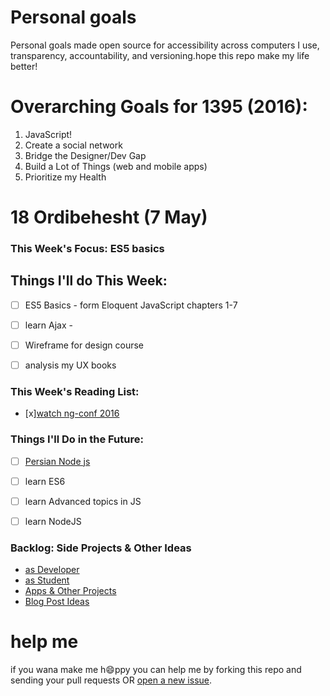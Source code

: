 # Personal goals
Personal goals made open source for accessibility across computers I use, transparency, accountability, and versioning.hope this repo make my life better!

# Overarching Goals for 1395 (2016):
1. JavaScript!
2. Create a social network
3. Bridge the Designer/Dev Gap
4. Build a Lot of Things (web and mobile apps)
5. Prioritize my Health

# 18 Ordibehesht (7 May)

### This Week's Focus: ES5 basics

## Things I'll do This Week:
- [ ] ES5 Basics - form Eloquent JavaScript chapters 1-7
- [ ] learn Ajax -
- [ ] Wireframe for design course
- [ ] analysis my UX books



### This Week's Reading List:
- [x][watch ng-conf 2016](http://www.youtube.com/watch?v=mAjjI35RcUE&t=42m01s)
### Things I'll Do in the Future:

- [ ] [Persian Node js](http://learnfiles.com/downloads/%D8%AF%D9%88%D8%B1%D9%87-%D8%AA%D8%B5%D9%88%DB%8C%D8%B1%DB%8C-%D8%A2%D9%85%D9%88%D8%B2%D8%B4-nodejs/)

- [ ] learn ES6
- [ ] learn Advanced topics in JS
- [ ] learn NodeJS


### Backlog: Side Projects & Other Ideas

- [as Developer](https://github.com/mmdsharifi/personal-goals/blob/master/asDveloper.md)
- [as Student](https://github.com/mmdsharifi/personal-goals/blob/master/asStudent.md)
- [Apps & Other Projects](https://github.com/mmdsharifi/personal-goals/blob/master/ideas-and-misc/app-ideas.md)
- [Blog Post Ideas](https://github.com/mmdsharifi/personal-goals/blob/master/ideas-and-misc/blog-ideas.md)


# help me

if you wana make me h:smile:ppy you can help me by forking this repo and sending your pull requests OR [open a new issue](https://github.com/mmdsharifi/personal-goals/issues/new).
